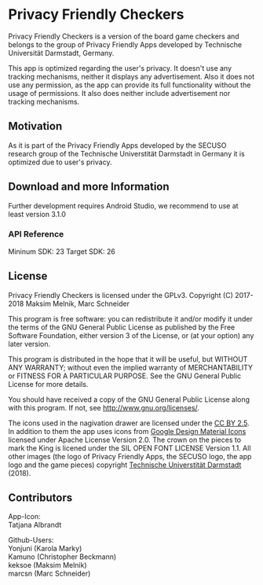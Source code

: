 ﻿# Privacy Friendly Checkers

Privacy Friendly Checkers is a version of the board game checkers and belongs to the group of Privacy Friendly Apps developed by Technische Universität Darmstadt, Germany.

This app is optimized regarding the user's privacy. It doesn't use any tracking mechanisms, neither it displays any advertisement. Also it does not use any permission, as the app can provide its full functionality without the usage of permissions. It also does neither include advertisement nor tracking mechanisms.

## Motivation

As it is part of the Privacy Friendly Apps developed by the SECUSO research group of the Technische Universtität Darmstadt in Germany it is optimized due to user's privacy.

## Download and more Information

Further development requires Android Studio, we recommend to use at least version 3.1.0
 
### API Reference

Mininum SDK: 23
Target SDK: 26 

## License

Privacy Friendly Checkers is licensed under the GPLv3.
Copyright (C) 2017-2018  Maksim Melnik, Marc Schneider

This program is free software: you can redistribute it and/or modify
it under the terms of the GNU General Public License as published by
the Free Software Foundation, either version 3 of the License, or
(at your option) any later version.

This program is distributed in the hope that it will be useful,
but WITHOUT ANY WARRANTY; without even the implied warranty of
MERCHANTABILITY or FITNESS FOR A PARTICULAR PURPOSE.  See the
GNU General Public License for more details.

You should have received a copy of the GNU General Public License
along with this program. If not, see <http://www.gnu.org/licenses/>.

The icons used in the nagivation drawer are licensed under the [CC BY 2.5](http://creativecommons.org/licenses/by/2.5/). In addition to them the app uses icons from [Google Design Material Icons](https://design.google.com/icons/index.html) licensed under Apache License Version 2.0. The crown on the pieces to mark the King is licened under the SIL OPEN FONT LICENSE Version 1.1. All other images (the logo of Privacy Friendly Apps, the SECUSO logo, the app logo and the game pieces) copyright [Technische Universtität Darmstadt](www.tu-darmstadt.de) (2018).

## Contributors

App-Icon: <br />
Tatjana Albrandt<br />

Github-Users: <br />
Yonjuni (Karola Marky)<br />
Kamuno (Christopher Beckmann)<br />
keksoe (Maksim Melnik)<br />
marcsn (Marc Schneider)




